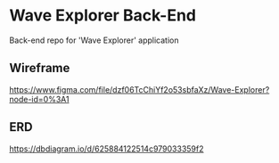 # Wave Explorer Back-End

Back-end repo for 'Wave Explorer' application

## Wireframe

https://www.figma.com/file/dzf06TcChiYf2o53sbfaXz/Wave-Explorer?node-id=0%3A1

## ERD

https://dbdiagram.io/d/625884122514c979033359f2
